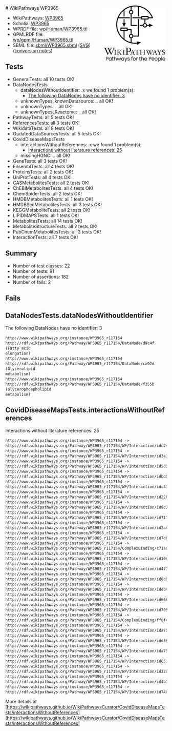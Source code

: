 <img style="float: right; width: 200px" src="../logo.png" />
# WikiPathways WP3965

* WikiPathways: [WP3965](https://identifiers.org/wikipathways:WP3965)
* Scholia: [WP3965](https://scholia.toolforge.org/wikipathways/WP3965)
* WPRDF file: [wp/Human/WP3965.ttl](../wp/Human/WP3965.ttl)
* GPMLRDF file: [wp/gpml/Human/WP3965.ttl](../wp/gpml/Human/WP3965.ttl)
* SBML file: [sbml/WP3965.sbml](../sbml/WP3965.sbml) ([SVG](../sbml/WP3965.svg)) ([conversion notes](../sbml/WP3965.txt))

## Tests
* GeneralTests: all 10 tests OK!
* DataNodesTests
    * dataNodesWithoutIdentifier: .x we found 1 problem(s):
        * [The following DataNodes have no identifier: 3](#d2d32fa2)
    * unknownTypes_knownDatasource: .. all OK!
    * unknownTypes: .. all OK!
    * unknownTypes_Reactome: .. all OK!
* PathwayTests: all 5 tests OK!
* ReferencesTests: all 3 tests OK!
* WikidataTests: all 8 tests OK!
* OudatedDataSourcesTests: all 5 tests OK!
* CovidDiseaseMapsTests
    * interactionsWithoutReferences: .x we found 1 problem(s):
        * [Interactions without literature references: 25](#9701cd05)
    * missingHGNC: .. all OK!
* GeneTests: all 3 tests OK!
* EnsemblTests: all 4 tests OK!
* ProteinsTests: all 2 tests OK!
* UniProtTests: all 4 tests OK!
* CASMetabolitesTests: all 2 tests OK!
* ChEBIMetabolitesTests: all 4 tests OK!
* ChemSpiderTests: all 2 tests OK!
* HMDBMetabolitesTests: all 1 tests OK!
* HMDBSecMetabolitesTests: all 3 tests OK!
* KEGGMetaboliteTests: all 2 tests OK!
* LIPIDMAPSTests: all 1 tests OK!
* MetabolitesTests: all 14 tests OK!
* MetaboliteStructureTests: all 2 tests OK!
* PubChemMetabolitesTests: all 3 tests OK!
* InteractionTests: all 7 tests OK!


## Summary

* Number of test classes: 22
* Number of tests: 91
* Number of assertions: 182
* Number of fails: 2

## Fails

<a name="d2d32fa2" />

## DataNodesTests.dataNodesWithoutIdentifier

The following DataNodes have no identifier: 3
```
http://www.wikipathways.org/instance/WP3965_r117154 http://rdf.wikipathways.org/Pathway/WP3965_r117154/DataNode/d9c4f (Fatty acid
elongation)
http://www.wikipathways.org/instance/WP3965_r117154 http://rdf.wikipathways.org/Pathway/WP3965_r117154/DataNode/ca92d (Glycerolipid
metabolism)
http://www.wikipathways.org/instance/WP3965_r117154 http://rdf.wikipathways.org/Pathway/WP3965_r117154/DataNode/f355b (Glycerophospholipid
metabolism)
```

<a name="9701cd05" />

## CovidDiseaseMapsTests.interactionsWithoutReferences

Interactions without literature references: 25
```
http://www.wikipathways.org/instance/WP3965_r117154 -> http://rdf.wikipathways.org/Pathway/WP3965_r117154/WP/Interaction/idc24ea4f5
http://www.wikipathways.org/instance/WP3965_r117154 -> http://rdf.wikipathways.org/Pathway/WP3965_r117154/WP/Interaction/id3a173a02
http://www.wikipathways.org/instance/WP3965_r117154 -> http://rdf.wikipathways.org/Pathway/WP3965_r117154/WP/Interaction/id5d32d209
http://www.wikipathways.org/instance/WP3965_r117154 -> http://rdf.wikipathways.org/Pathway/WP3965_r117154/WP/Interaction/idbd0623b5
http://www.wikipathways.org/instance/WP3965_r117154 -> http://rdf.wikipathways.org/Pathway/WP3965_r117154/WP/Interaction/idc43e46d0
http://www.wikipathways.org/instance/WP3965_r117154 -> http://rdf.wikipathways.org/Pathway/WP3965_r117154/WP/Interaction/id2267b665
http://www.wikipathways.org/instance/WP3965_r117154 -> http://rdf.wikipathways.org/Pathway/WP3965_r117154/WP/Interaction/id8c235cce
http://www.wikipathways.org/instance/WP3965_r117154 -> http://rdf.wikipathways.org/Pathway/WP3965_r117154/WP/Interaction/id711d4568
http://www.wikipathways.org/instance/WP3965_r117154 -> http://rdf.wikipathways.org/Pathway/WP3965_r117154/WP/Interaction/id2a4752e
http://www.wikipathways.org/instance/WP3965_r117154 -> http://rdf.wikipathways.org/Pathway/WP3965_r117154/WP/Interaction/id7d6a9b3d
http://www.wikipathways.org/instance/WP3965_r117154 -> http://rdf.wikipathways.org/Pathway/WP3965_r117154/ComplexBinding/c71a6
http://www.wikipathways.org/instance/WP3965_r117154 -> http://rdf.wikipathways.org/Pathway/WP3965_r117154/WP/Interaction/id10cd1ea3
http://www.wikipathways.org/instance/WP3965_r117154 -> http://rdf.wikipathways.org/Pathway/WP3965_r117154/WP/Interaction/id47708381
http://www.wikipathways.org/instance/WP3965_r117154 -> http://rdf.wikipathways.org/Pathway/WP3965_r117154/WP/Interaction/id8d0bd92d
http://www.wikipathways.org/instance/WP3965_r117154 -> http://rdf.wikipathways.org/Pathway/WP3965_r117154/WP/Interaction/ideb46051b
http://www.wikipathways.org/instance/WP3965_r117154 -> http://rdf.wikipathways.org/Pathway/WP3965_r117154/WP/Interaction/id6681b274
http://www.wikipathways.org/instance/WP3965_r117154 -> http://rdf.wikipathways.org/Pathway/WP3965_r117154/WP/Interaction/id709a5644
http://www.wikipathways.org/instance/WP3965_r117154 -> http://rdf.wikipathways.org/Pathway/WP3965_r117154/ComplexBinding/ff0f4
http://www.wikipathways.org/instance/WP3965_r117154 -> http://rdf.wikipathways.org/Pathway/WP3965_r117154/WP/Interaction/ida75df963
http://www.wikipathways.org/instance/WP3965_r117154 -> http://rdf.wikipathways.org/Pathway/WP3965_r117154/WP/Interaction/idd58bf192
http://www.wikipathways.org/instance/WP3965_r117154 -> http://rdf.wikipathways.org/Pathway/WP3965_r117154/WP/Interaction/ida75a3f04
http://www.wikipathways.org/instance/WP3965_r117154 -> http://rdf.wikipathways.org/Pathway/WP3965_r117154/WP/Interaction/id65120fd6
http://www.wikipathways.org/instance/WP3965_r117154 -> http://rdf.wikipathways.org/Pathway/WP3965_r117154/WP/Interaction/id32d97b78
http://www.wikipathways.org/instance/WP3965_r117154 -> http://rdf.wikipathways.org/Pathway/WP3965_r117154/WP/Interaction/id4b13ee45
http://www.wikipathways.org/instance/WP3965_r117154 -> http://rdf.wikipathways.org/Pathway/WP3965_r117154/WP/Interaction/id740fc43e
```

More details at [https://wikipathways.github.io/WikiPathwaysCurator/CovidDiseaseMapsTests/interactionsWithoutReferences](https://wikipathways.github.io/WikiPathwaysCurator/CovidDiseaseMapsTests/interactionsWithoutReferences)

